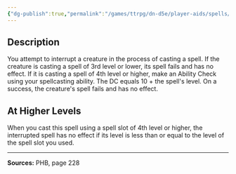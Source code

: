 ```yaml
---
{"dg-publish":true,"permalink":"/games/ttrpg/dn-d5e/player-aids/spells/level-3/counterspell/","tags":["TTRPG/DND/5e","somatic"]}
---
```



## Description
You attempt to interrupt a creature in the process of casting a spell.
If the creature is casting a spell of 3rd level or lower, its spell fails and has no effect.
If it is casting a spell of 4th level or higher, make an Ability Check using your spellcasting ability.
The DC equals 10 + the spell's level.
On a success, the creature's spell fails and has no effect.

## At Higher Levels
When you cast this spell using a spell slot of 4th level or higher, the interrupted spell has no effect if its level is less than or equal to the level of the spell slot you used.

---

**Sources:** PHB, page 228
